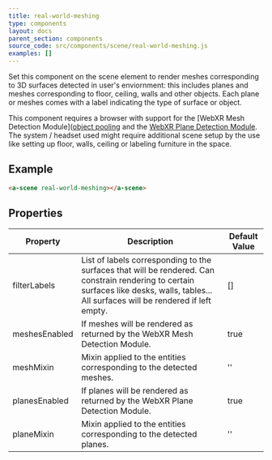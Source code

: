 ```yaml
---
title: real-world-meshing
type: components
layout: docs
parent_section: components
source_code: src/components/scene/real-world-meshing.js
examples: []
---
```


Set this component on the scene element to render meshes corresponding to 3D surfaces detected in user's enviornment: this includes planes and meshes corresponding to floor, ceiling, walls and other objects. Each plane or meshes comes with a label indicating the type of surface or object.

This component requires a browser with support for the [WebXR Mesh Detection Module]([object
pooling](https://en.wikipedia.org/wiki/Object_pool_pattern) and the [WebXR Plane Detection Module](https://immersive-web.github.io/real-world-geometry/plane-detection.html). The system / headset used might require additional scene setup by the use like setting up floor, walls, ceiling or labeling furniture in the space.

## Example

```html
<a-scene real-world-meshing></a-scene>
```

## Properties

| Property      | Description                                                                           | Default Value
|---------------|---------------------------------------------------------------------------------------|---------------
| filterLabels  | List of labels corresponding to the surfaces that will be rendered. Can constrain rendering to certain surfaces like desks, walls, tables... All surfaces will be rendered if left empty. | [] |
| meshesEnabled | If meshes will be rendered as returned by the WebXR Mesh Detection Module. | true         |
| meshMixin     | Mixin applied to the entities corresponding to the detected meshes.                             | ''            |
| planesEnabled | If planes will be rendered as returned by the WebXR Plane Detection Module.                                         | true            |
| planeMixin     | Mixin applied to the entities corresponding to the detected planes.                             | ''            |